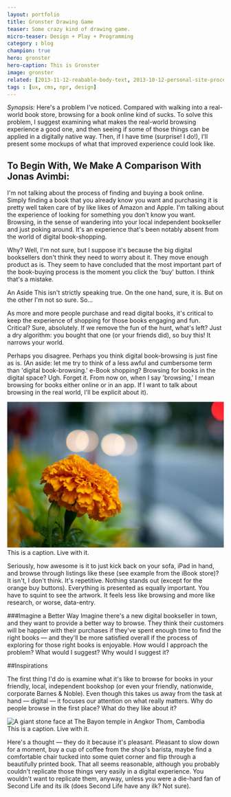 ```yaml
---
layout: portfolio
title: Gronster Drawing Game
teaser: Some crazy kind of drawing game.
micro-teaser: Design + Play + Programming
category : blog
champion: true
hero: gronster
hero-caption: This is Gronster
image: gronster
related: [2013-11-12-reabable-body-text, 2013-10-12-personal-site-process]
tags : [ux, cms, npr, design]
---
```


*Synopsis:* Here's a problem I've noticed. Compared with walking into a real-world book store, browsing for a book online kind of sucks. To solve this problem, I suggest examining what makes the real-world browsing experience a good one, and then seeing if some of those things can be applied in a digitally native way. Then, if I have time (surprise! I do!), I'll present some mockups of what that improved experience could look like.  

<div class="pic-outset">
  <h2>To Begin With, We Make A Comparison With Jonas Avimbi:</h2>
</div>

I'm not talking about the process of finding and buying a book online. Simply finding a book that you already know you want and purchasing it is pretty well taken care of by like likes of Amazon and Apple. I'm talking about the experience of looking for something you don't know you want. Browsing, in the sense of wandering into your local independent bookseller and just poking around. It's an experience that's been notably absent from the world of digital book-shopping. 

<div class="marginator">
  <p>
    Why? Well, I'm not sure, but I suppose it's because the big digital booksellers don't think they need to worry about it. They move enough product as is. They seem to have concluded that the most important part of the book-buying process is the moment you click the 'buy' button. I think that's a mistake.
  </p>
  <div class="marginalia">
    <p><span class="margin-heading">An Aside</span> This isn't strictly speaking true. On the one hand, sure, it is. But on the other I'm not so sure. So...
    </p></div>
</div>

As more and more people purchase and read digital books, it's critical to keep the experience of shopping for those books engaging and fun. Critical? Sure, absolutely. If we remove the fun of the hunt, what's left? Just a dry algorithm: you bought that one (or your friends did), so buy this! It narrows your world. 

Perhaps you disagree. Perhaps you think digital book-browsing is just fine as is. (An aside: let me try to think of a less awful and cumbersome term than 'digital book-browsing.' e-Book shopping? Browsing for books in the digital space? Ugh. Forget it. From now on, when I say 'browsing,' I mean browsing for books either online or in an app. If I want to talk about browsing in the real world, I'll be explicit about it). 

<div class="pic-large">
  <span data-picture data-alt="Photograph of flowers">
  <span data-src="/assets/images/random/flowers-small.jpg"></span>
  <span data-src="/assets/images/random/flowers-large.jpg" data-media="(min-width: 880px)"></span>
  <!-- Fallback content for non-JS browsers. Same img src as the initial, unqualified source element. -->
  <noscript>
    <img src="/assets/images/random/flowers-small.jpg">
  </noscript>
  </span>
<div class="caption">This is a caption. Live with it.</div>
</div>

Seriously, how awesome is it to just kick back on your sofa, iPad in hand, and browse through listings like these (see example from the iBook store)? It isn't, I don't think. It's repetitive. Nothing stands out (except for the orange buy buttons). Everything is presented as equally important. You have to squint to see the artwork. It feels less like browsing and more like research, or worse, data-entry. 

###Imagine a Better Way
Imagine there's a new digital bookseller in town, and they want to provide a better way to browse. They think their customers will be happier with their purchases if they've spent enough time to find the right books — and they'll be more satisfied overall if the process of exploring for those right books is enjoyable. How would I approach the problem? What would I suggest? Why would I suggest it?

##Inspirations

The first thing I'd do is examine what it's like to browse for books in your friendly, local, independent bookshop (or even your friendly, nationwide, corporate Barnes & Noble). Even though this takes us away from the task at hand — digital — it focuses our attention on what really matters. Why do people browse in the first place? What do they like about it?

<div class="pic-outset">
 
  <span data-picture data-alt="This is a nice image, outset at large screen sizes, small at small.">
    <span data-src="/assets/images/random/flowers-small.jpg"></span>
    <span data-src="/assets/images/random/flowers-outset.jpg" data-media="(min-width: 880px)"></span>

  <!-- Fallback content for non-JS browsers. Same img src as the initial, unqualified source element. -->
  <noscript>
    <img src="external/imgs/small-flowers.jpg" alt="A giant stone face at The Bayon temple in Angkor Thom, Cambodia">
  </noscript>
  </span>
<div class="caption">This is a caption. Live with it.</div>
</div>

Here's a thought — they do it because it's pleasant. Pleasant to slow down for a moment, buy a cup of coffee from the shop's barista, maybe find a comfortable chair tucked into some quiet corner and flip through a beautifully printed book. That all seems reasonable, although you probably couldn't replicate those things very easily in a digital experience. You wouldn't want to replicate them, anyway, unless you were a die-hard fan of Second Life and its ilk (does Second Life have any ilk? Not sure). 